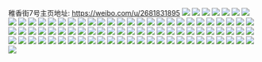 稚香街7号主页地址: https://weibo.com/u/2681831895 
![](https://wx4.sinaimg.cn/mw2000/9fd981d7ly1h9f30ha8icj22td21vhdx.jpg) 
![](https://wx4.sinaimg.cn/mw2000/9fd981d7ly1h9f30mlgyuj22021nie83.jpg) 
![](https://wx4.sinaimg.cn/mw2000/9fd981d7ly1h9f30no0usj21y31mt1kx.jpg) 
![](https://wx4.sinaimg.cn/mw2000/9fd981d7ly1h9f30uhn2aj23402c0u10.jpg) 
![](https://wx4.sinaimg.cn/mw2000/9fd981d7ly1h880mf0natj21pm2a6u0y.jpg) 
![](https://wx4.sinaimg.cn/mw2000/9fd981d7ly1h880maummoj21lc24g1ky.jpg) 
![](https://wx4.sinaimg.cn/mw2000/9fd981d7ly1h7vpwkws6gj21ew24dx04.jpg) 
![](https://wx4.sinaimg.cn/mw2000/9fd981d7ly1h7vpwljgmcj21wf2qwtym.jpg) 
![](https://wx4.sinaimg.cn/mw2000/9fd981d7ly1h7vpwmvbmbj21za2yxhdt.jpg) 
![](https://wx4.sinaimg.cn/mw2000/9fd981d7ly1h7vpwoq0arj224836chdt.jpg) 
![](https://wx4.sinaimg.cn/mw2000/9fd981d7ly1h7iyxfwtwoj20u00tutii.jpg) 
![](https://wx4.sinaimg.cn/mw2000/9fd981d7ly1h7e5bc3sbrj20wh0lhgos.jpg) 
![](https://wx4.sinaimg.cn/mw2000/9fd981d7ly1h7e5bbk6y2j20u00u00th.jpg) 
![](https://wx4.sinaimg.cn/mw2000/9fd981d7ly1h6vi03di40j22d418dgnk.jpg) 
![](https://wx4.sinaimg.cn/mw2000/9fd981d7ly1h6vi0830xvj215o150tnc.jpg) 
![](https://wx4.sinaimg.cn/mw2000/9fd981d7ly1h6vi0520b0j21n11umb29.jpg) 
![](https://wx4.sinaimg.cn/mw2000/9fd981d7ly1h6vi07ds5bj230029qkjl.jpg) 
![](https://wx4.sinaimg.cn/mw2000/9fd981d7ly1h6vi02uuajj20n60sgn3a.jpg) 
![](https://wx4.sinaimg.cn/mw2000/9fd981d7ly1h6qzotje9oj23402dmnph.jpg) 
![](https://wx4.sinaimg.cn/mw2000/9fd981d7ly1h6qzoob3ulj22h925ehdu.jpg) 
![](https://wx4.sinaimg.cn/mw2000/9fd981d7ly1h6qzopup3aj23402c07ry.jpg) 
![](https://wx4.sinaimg.cn/mw2000/9fd981d7ly1h6qzp3dh3tj224g21tu0x.jpg) 
![](https://wx4.sinaimg.cn/mw2000/9fd981d7ly1h6qzoznbodj22n02c07wh.jpg) 
![](https://wx4.sinaimg.cn/mw2000/9fd981d7ly1h6qzowpdrpj221d1wiatg.jpg) 
![](https://wx4.sinaimg.cn/mw2000/9fd981d7ly1h6e7odr3m5j20vb0ibjru.jpg) 
![](https://wx4.sinaimg.cn/mw2000/9fd981d7ly1h6e828gfuej20zo256k87.jpg) 
![](https://wx4.sinaimg.cn/mw2000/9fd981d7ly1h5q7yvuemdj20uk33mkjl.jpg) 
![](https://wx4.sinaimg.cn/mw2000/9fd981d7ly1h5q7yz134zj20uk3sex6p.jpg) 
![](https://wx4.sinaimg.cn/mw2000/9fd981d7ly1h5q7yubu8nj20xc2fhb29.jpg) 
![](https://wx4.sinaimg.cn/mw2000/9fd981d7ly1h5q7yt2edbj20uk3d74qq.jpg) 
![](https://wx4.sinaimg.cn/mw2000/9fd981d7ly1h5q7ykfu3pj20xc2wwb29.jpg) 
![](https://wx4.sinaimg.cn/mw2000/9fd981d7ly1h5q7yqpc9ij20uk36unpd.jpg) 
![](https://wx4.sinaimg.cn/mw2000/9fd981d7ly1h5q7yx9zwnj20xc2xrb29.jpg) 
![](https://wx4.sinaimg.cn/mw2000/9fd981d7ly1h5q7yp74faj20uk3zsnpd.jpg) 
![](https://wx4.sinaimg.cn/mw2000/9fd981d7ly1h5q7ymxjc7j20uk4s1qv6.jpg) 
![](https://wx4.sinaimg.cn/mw2000/9fd981d7ly1h5nd0ry07jj22c0340u10.jpg) 
![](https://wx4.sinaimg.cn/mw2000/9fd981d7ly1h5nd1exje8j215o20i1ky.jpg) 
![](https://wx4.sinaimg.cn/mw2000/9fd981d7ly1h5nd0w389gj21mw2gcu0y.jpg) 
![](https://wx4.sinaimg.cn/mw2000/9fd981d7ly1h5nd0x67h9j22062z84qr.jpg) 
![](https://wx4.sinaimg.cn/mw2000/9fd981d7ly1h5kllmlpehj20lc0pok01.jpg) 
![](https://wx4.sinaimg.cn/mw2000/9fd981d7ly1h5jbdfbizlj226r2lyb2b.jpg) 
![](https://wx4.sinaimg.cn/mw2000/9fd981d7ly1h3mq41z8wdj20u0140dld.jpg) 
![](https://wx4.sinaimg.cn/mw2000/9fd981d7ly1h3mq42kcf3j20u01407ac.jpg) 
![](https://wx4.sinaimg.cn/mw2000/9fd981d7ly1h3mq43b2a7j20u01407al.jpg) 
![](https://wx4.sinaimg.cn/mw2000/9fd981d7ly1h3h8hablg3j20uk320hdt.jpg) 
![](https://wx4.sinaimg.cn/mw2000/9fd981d7ly1h3h8hdzlpxj215o20x1kx.jpg) 
![](https://wx4.sinaimg.cn/mw2000/9fd981d7ly1h3h8hbi3stj20xc2jh7wh.jpg) 
![](https://wx4.sinaimg.cn/mw2000/9fd981d7ly1h3h8hg04d7j228m22ox6p.jpg) 
![](https://wx4.sinaimg.cn/mw2000/9fd981d7ly1h3h8h9kyd2j20u00jon35.jpg) 
![](https://wx4.sinaimg.cn/mw2000/9fd981d7ly1h3h8hgxz18j21cj1wh4qp.jpg) 
![](https://wx4.sinaimg.cn/mw2000/9fd981d7ly1h3h8hcae2kj215o1nz7wh.jpg) 
![](https://wx4.sinaimg.cn/mw2000/9fd981d7ly1h3h8heu2j4j20rg1kwb1u.jpg) 
![](https://wx4.sinaimg.cn/mw2000/9fd981d7ly1h3h8hd6o1vj215o1ms7wh.jpg) 
![](https://wx4.sinaimg.cn/mw2000/9fd981d7ly1h37uvuitlbj20u00wstdn.jpg) 
![](https://wx4.sinaimg.cn/mw2000/9fd981d7ly1h37uvzlx94j20u00zhdlq.jpg) 
![](https://wx4.sinaimg.cn/mw2000/9fd981d7ly1h37uvvilf4j20u00wnn2r.jpg) 
![](https://wx4.sinaimg.cn/mw2000/9fd981d7ly1h37uvwn8m0j20u013zwll.jpg) 
![](https://wx4.sinaimg.cn/mw2000/9fd981d7ly1h37uvyobqaj20u010edm8.jpg) 
![](https://wx4.sinaimg.cn/mw2000/9fd981d7ly1h37uvtro66j20u013zgrq.jpg) 
![](https://wx4.sinaimg.cn/mw2000/9fd981d7ly1h37uvxnsjbj20u014046p.jpg) 
![](https://wx4.sinaimg.cn/mw2000/9fd981d7ly1h2z14p5o5mj20ts0sdwhj.jpg) 
![](https://wx4.sinaimg.cn/mw2000/9fd981d7ly1h2z179zqj9j20mi0u0dme.jpg) 
![](https://wx4.sinaimg.cn/mw2000/9fd981d7ly1h2z162gyq7j20u0140jyj.jpg) 
![](https://wx4.sinaimg.cn/mw2000/9fd981d7ly1h2t59zuvnyj23402c0x6p.jpg) 
![](https://wx4.sinaimg.cn/mw2000/9fd981d7ly1h2t5cb6f12j22e528ckjm.jpg) 
![](https://wx4.sinaimg.cn/mw2000/9fd981d7ly1h2t5e272lrj23402gq7wk.jpg) 
![](https://wx4.sinaimg.cn/mw2000/9fd981d7ly1h2t5e4z36sj23402c0kjn.jpg) 
![](https://wx4.sinaimg.cn/mw2000/9fd981d7ly1h0wmhcv2nhj21r02c0qv5.jpg) 
![](https://wx4.sinaimg.cn/mw2000/9fd981d7ly1h0wmhbjk36j21jw22jkjl.jpg) 
![](https://wx4.sinaimg.cn/mw2000/9fd981d7ly1h0wmhhdq6hj21pu2agb2a.jpg) 
![](https://wx4.sinaimg.cn/mw2000/9fd981d7ly1h08srhf8mgj20vf0u0ti0.jpg) 
![](https://wx4.sinaimg.cn/mw2000/9fd981d7ly1h08srhv82gj20sg0sbjy4.jpg) 
![](https://wx4.sinaimg.cn/mw2000/9fd981d7ly1h08sribfbrj20u0140aft.jpg) 
![](https://wx4.sinaimg.cn/mw2000/9fd981d7ly1h03iq5jqhxj22v42ac1l1.jpg) 
![](https://wx4.sinaimg.cn/mw2000/9fd981d7ly1h03iq8prfgj23402c0b2d.jpg) 
![](https://wx4.sinaimg.cn/mw2000/9fd981d7ly1h03iq6kx15j22c01rix6q.jpg) 
![](https://wx4.sinaimg.cn/mw2000/9fd981d7ly1h03iqa93qrj224l20iu0y.jpg) 
![](https://wx4.sinaimg.cn/mw2000/9fd981d7ly1gzmrdzr26rj20zk0qowls.jpg) 
![](https://wx4.sinaimg.cn/mw2000/9fd981d7ly1gzmrlcblevj20zk0qojyy.jpg) 
![](https://wx4.sinaimg.cn/mw2000/9fd981d7ly1gzmrhp0xw2j22c033ynpd.jpg) 
![](https://wx4.sinaimg.cn/mw2000/9fd981d7ly1gzmrlf0lvkj20xc0qoqa6.jpg) 
![](https://wx4.sinaimg.cn/mw2000/9fd981d7ly1gzk9eu895kj21400u0k02.jpg) 
![](https://wx4.sinaimg.cn/mw2000/9fd981d7ly1gzk9fh0rc4j21400u0qbk.jpg) 
